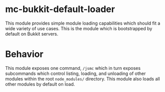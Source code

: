 # mc-bukkit-default-loader

This module provides simple module loading capabilities which should fit a wide
variety of use cases. This is the module which is bootstrapped by default on
Bukkit servers.

# Behavior

This module exposes one command, `/jsmc` which in turn exposes subcommands which
control listing, loading, and unloading of other modules within the root
`node_modules/` directory. This module also loads all other modules by default
on load.
